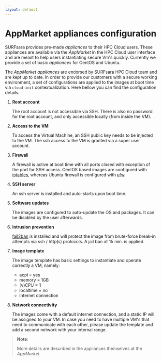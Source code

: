 ```yaml
---
layout: default
---
```


# AppMarket appliances configuration

SURFsara provides pre-made _appliances_ to their HPC Cloud users. These appliances are available via the _AppMarket_ in the HPC Cloud user interface and are meant to help users instantiating secure Vm's quickly. Currently we provide a set of basic _appliances_ for CentOS and Ubuntu.

The _AppMarket_ _appliances_ are endorsed by SURFsara HPC Cloud team and are kept up to date. In order to provide our customers with a secure working environment, a set of configurations are applied to the images at boot time via `cloud-init` contextualization. Here bellow you can find the configuration details.

1. **Root account**

    The root account is not accessible via SSH. There is also no password for the root account, and only accessible locally (from inside the VM).

2. **Access to the VM**

    To access the Virtual Machine, an SSH public key needs to be injected to the VM. The ssh access to the VM is granted via a super user account.

3. **Firewall**

    A firewall is active at boot time with all ports closed with exception of the port for SSH access. CentOS based images are configured with [iptables](https://wiki.centos.org/HowTos/Network/IPTables), whereas Ubuntu firewall is configured with [ufw](https://wiki.ubuntu.com/UncomplicatedFirewall).

4. **SSH server**

    An ssh server is installed and auto-starts upon boot time.

5. **Software updates**

    The images are configured to auto-update the OS and packages. It can be disabled by the user afterwards.

6. **Intrusion prevention**

    [fail2ban](http://www.fail2ban.org/) is installed and will protect the image from brute-force break-in attempts via ssh / http(s) protocols. A jail ban of 15 min. is applied. 

7. **Image template**

    The image template has basic settings to instantiate and operate correctly a VM, namely:

    - acpi = yes
    - memory = 1GB
    - (v)CPU = 1
    - localtime = no
    - internet connection

8. **Network connectivity**

    The images come with a default internet connection, and a static IP will be assigned to your VM. In case you need to have multiple VM's that need to communicate with each other, please update the template and add a second network with your internal range.

> **Note:**
>
> More details are described in the appliances themselves at the _AppMarket_.

